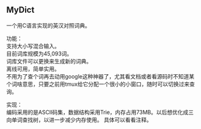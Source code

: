 MyDict
---------------------------------------

一个用C语言实现的英汉对照词典。

功能：    
支持大小写混合输入。    
目前词库规模为45,093词。   
词库文件可以更换来生成新的词典。   
离线可用，简单实用。   
不用为了查个词再去动用google这种神器了，尤其看文档或者看源码时不知道某个词啥意思，只要之前用tmux给它分配一个很小的小窗口，随时可以切换过来查询。

实现：  
编码采用的是ASCII码集，数据结构采用Trie，内存占用73MB。以后想优化成三向单词查找树，以进一步减少内存使用。
具体可以看看注释。
